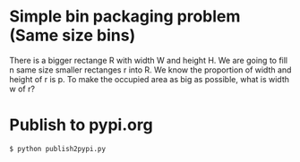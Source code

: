# Simple bin packaging problem (Same size bins)

There is a bigger rectange R with width W and height H. We are going to fill n same size smaller rectanges r into R. We know the proportion of width and height of r is p. To make the occupied area as big as possible, what is width w of r? 


# Publish to pypi.org
```shell
$ python publish2pypi.py
```